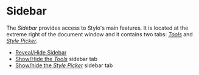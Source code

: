 # Sidebar

The _Sidebar_ provides access to Stylo's main features. It is located at the extreme right of the document window and it contains two tabs: [_Tools_](/stylo/documentation/stylo#tools) and [_Style Picker_](/stylo/documentation/stylo#style-picker). 

- [Reveal/Hide Sidebar](/stylo/documentation/stylo#reveal-hide-sidebar)
- [Show/Hide the _Tools_](/stylo/documentation/stylo#show-hide-tools) sidebar tab
- [Show/hide the _Style Picker_](/stylo/documentation/stylo#show-hide-style-picker) sidebar tab